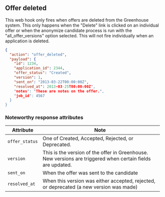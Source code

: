 ## Offer deleted

This web hook only fires when offers are deleted from the Greenhouse system.  This only happens when the "Delete" link is clicked on an individual offer or when the anonymize candidate process is run with the "all_offer_versions" option selected.  This will not fire individually when an application is deleted.

```json
{
  "action": "offer_deleted",
  "payload": {
    "id": 1234,
    "application_id": 2344,
    "offer_status": "Created",
    "version": 1,
    "sent_on": "2013-03-22T00:00:00Z",
    "resolved_at": 2013-03-25T00:00:00Z",
    "notes": "These are notes on the offer.",
    "job_id": 4567
  }
}
```

### Noteworthy response attributes

| Attribute | Note |
|------------|--------|
| `offer_status` | One of Created, Accepted, Rejected, or Deprecated. |
| `version` | This is the version of the offer in Greenhouse.  New versions are triggered when certain fields are updated. |
| `sent_on` | When the offer was sent to the candidate |
| `resolved_at` | When this version was either accepted, rejected, or deprecated (a new version was made) |